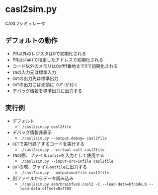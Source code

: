 # casl2sim.py
CASL2シミュレータ

## デフォルトの動作
* PR以外のレジスタは0で初期化される
* PRは`START`で指定したアドレスで初期化される
* コード以外のメモリは0xffff番地まで0で初期化される
* `IN`の入力元は標準入力
* `OUT`の出力先は標準出力
* `OUT`の出力には先頭に`  OUT: `が付く
* デバッグ情報を標準出力に出力する

## 実行例
* デフォルト
    * `./casl2sim.py casl2file`
* デバッグ情報非表示
    * `./casl2sim.py --output-debug= casl2file`
* `RET`で実行終了するコードを実行する
    * `./casl2sim.py --virtual-call casl2file`
* `IN`の際、ファイル`infile`を入力として使用する
    * `./casl2sim.py --input-src=infile casl2file`
* `OUT`の際、ファイル`outfile`に出力する
    * `./casl2sim.py --output=outfile casl2file`
* 別ファイルからデータ読み込み
    * `./casl2sim.py asm/brainfuck.casl2 -C --load-data=bfcode.b --load-data-offset=0x7703`
